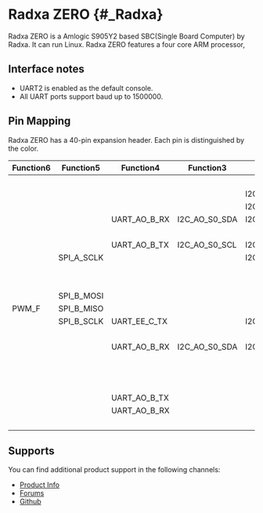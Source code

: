 Radxa ZERO {#_Radxa}
====================

Radxa ZERO is a Amlogic S905Y2 based SBC(Single Board Computer) by Radxa. It can run Linux. Radxa ZERO features a four core ARM processor,

Interface notes
---------------

- UART2 is enabled as the default console.
- All UART ports support baud up to 1500000.

Pin Mapping
-----------

Radxa ZERO has a 40-pin expansion header. Each pin is distinguished by the color.

|Function6     |Function5    |Function4    |Function3     |Function2     |Function1 |  PIN  |  PIN  | Function1|    Function2|    Function3|    Function4|    Function5|    Function6|
|------------- |-------------|-------------|--------------|--------------|----------|:------|------:|----------|-------------|-------------|-------------|-------------|-------------|
|              |             |             |              |              |+3.3V     |   1   |   2   |     +5.0V|             |             |             |             |             |
|              |             |             |              |I2C_EE_M3_SDA |GPIOA_14  |   3   |   4   |     +5.0V|             |             |             |             |             |
|              |             |             |              |I2C_EE_M3_SCL |GPIOA_15  |   5   |   6   |       GND|             |             |             |             |             |
|              |             |UART_AO_B_RX |I2C_AO_S0_SDA |I2C_AO_M0_SDA |GPIOAO_3  |   7   |   8   |  GPIOAO_0|             |             |UART_AO_A_TXD|             |             |
|              |             |             |              |              |GND       |   9   |   10  |  GPIOAO_1|             |             |UART_AO_A_RXD|   SPI_A_MISO|             |
|              |             |UART_AO_B_TX |I2C_AO_S0_SCL |I2C_AO_M0_SCL |GPIOAO_2  |   11  |   12  |   GPIOX_9|             |             |             |             |             |
|              |SPI_A_SCLK   |             |              |I2C_EE_M1_SCL |GPIOX_11  |   13  |   14  |       GND|             |             |             |             |             |
|              |             |             |              |              |SARADC_CH1|   15  |   16  |  GPIOX_10|I2C_EE_M1_SDA|             |             |    SPI_A_SS0|             |
|              |             |             |              |              |+3.3V     |   17  |   18  |   GPIOX_8|             |             |             |   SPI_A_MOSI|        PWM_C|
|              |SPI_B_MOSI   |             |              |              |GPIOH_4   |   19  |   20  |       GND|             |             |             |             |             |
|PWM_F         |SPI_B_MISO   |             |              |              |GPIOH_5   |   21  |   22  |   GPIOC_7|             |             |             |             |             |
|              |SPI_B_SCLK   |UART_EE_C_TX |              |I2C_EE_M1_SCL |GPIOH_7   |   23  |   24  |   GPIOH_6|I2C_EE_M1_SDA|             | UART_EE_C_RX|    SPI_B_SS0|             |
|              |             |             |              |              |GND       |   25  |   26  |SARADC_CH2|             |             |             |             |             |
|              |             |UART_AO_B_RX |I2C_AO_S0_SDA |I2C_AO_M0_SDA |GPIOAO_3  |   27  |   28  |  GPIOAO_2|I2C_AO_M0_SCL|I2C_AO_S0_SCL| UART_AO_B_TX|             |             |
|              |             |             |              |              |NC        |   29  |   30  |       GND|             |             |             |             |             |
|              |             |             |              |              |NC        |   31  |   32  |  GPIOAO_4|             |             |             |             |      PWMAO_C|
|              |             |             |              |              |NC        |   33  |   34  |       GND|             |             |             |             |             |
|              |             |UART_AO_B_TX |              |              |GPIOAO_8  |   35  |   36  |   GPIOH_8|             |             |             |             |             |
|              |             |UART_AO_B_RX |              |              |GPIOAO_9  |   37  |   38  | GPIOAO_10|             |             |             |             |      PWMAO_D|
|              |             |             |              |              |GND       |   39  |   40  | GPIOAO_11|             |             |             |             |      PWMAO_A|

Supports
--------

You can find additional product support in the following channels:

- [Product Info](https://docs.radxa.com/en/zero/zero)
- [Forums](https://forum.radxa.com/c/zero)
- [Github](https://github.com/radxa)
